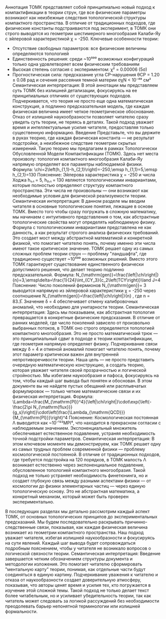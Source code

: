 Аннотация
ТОМК представляет собой принципиально новый подход к компактификации в теории струн, где все физические параметры возникают как неизбежные следствия топологической структуры компактного пространства. В отличие от традиционных подходов, где физические константы подстраиваются под эксперимент, в ТОМК они строго выводятся из геометрии шестимерного многообразия Калаби-Яу с эйлеровой характеристикой χ = -250.
Ключевые особенности теории:
- Отсутствие свободных параметров: все физические величины определяются топологией
- Единственность решения: среди ~10⁵⁰⁰ возможных конфигураций только одна удовлетворяет всем физическим требованиям
- Высокая степень согласия с экспериментом: χ² = 0.00006 (5σ)
- Прогностическая сила: предсказание угла CP-нарушения θCP = 1.20 ± 0.08 рад и сечения рассеяния темной материи σχN < 10⁻⁴⁸ см²
Семантическая интерпретация: В этой аннотации мы представляем суть ТОМК без излишней детализации, фокусируясь на ее принципиальных отличиях от существующих подходов. Подчеркивается, что теория не просто еще одна математическая конструкция, а подлинно предсказательная модель, где каждая физическая величина имеет четкое геометрическое обоснование. Отказ от излишней наукообразности позволяет читателю сразу увидеть суть теории, не теряясь в деталях. Такой подход уважает время и интеллектуальные усилия читателя, предоставляя только существенную информацию.
Введение
Представьте, что вы держите в руках теорию, где каждая физическая константа — не результат подстройки, а неизбежное следствие геометрии скрытых измерений. Такую теорию мы предлагаем в рамках Топологически Обусловленной Модели Компактификации (ТОМК). Здесь нет места произволу: топология компактного многообразия Калаби-Яу напрямую определяет все параметры наблюдаемой физики.
Формула:
\chi=2\left(h_{1,1}-h_{2,1}\right)=-250,\emsp h_{1,1}=5,\emsp h_{2,1}=130
Пояснение: Эйлерова характеристика χ = -250 и числа Ходжа h₁,₁ = 5, h₂,₁ = 130 являются топологическими инвариантами, которые полностью определяют структуру компактного пространства. Эти числа не произвольны — они возникают как необходимые условия для физической реализуемости теории.
Семантическая интерпретация: В данном разделе мы вводим читателя в основные топологические понятия, лежащие в основе ТОМК. Вместо того чтобы сразу погружать в сложную математику, мы начинаем с интуитивного представления о том, как абстрактные топологические свойства могут определять наблюдаемую физику. Формула с топологическими инвариантами представлена не как данность, а как результат строгого анализа физических требований. Это создает мост между абстрактной математикой и конкретной физикой, что помогает читателю понять, почему именно эти числа имеют такое критическое значение.
ТОМК решает одну из самых сложных проблем теории струн — проблему "ландшафта", где традиционно существует ~10⁵⁰⁰ возможных решений. Вместо этого ТОМК гарантирует существование единственного физически допустимого решения, что делает теорию подлинно предсказательной.
Формула:
N_{\mathrm{gen}}=\frac{\left|\chi\right|}{n}=3,\emsp\delta=\frac{1}{24}\int_{CY_3}{c_2\left(TCY\right)}\land J=4
Пояснение: Число поколений фермионов N_{\mathrm{gen}}=  3 выводится напрямую из эйлеровой характеристики χ = -250 через соотношение N_{\mathrm{gen}}=\frac{\left|\chi\right|}{n} , где n = 83.3̅. Значение δ = 4 обеспечивает отмену калибровочных аномалий, что необходимо для унитарности теории.
Семантическая интерпретация: Здесь мы показываем, как абстрактная топология превращается в конкретные физические предсказания. В отличие от ранних моделей, где число поколений зависело от произвольно выбранных потоков, в ТОМК оно строго определяется топологией компактного многообразия. Это не просто математический трюк — это принципиальный сдвиг в подходе к теории компактификации, где геометрия напрямую определяет физику. Подчеркивание связи между δ = 4 и отменой аномалий помогает читателю понять, почему этот параметр критически важен для внутренней непротиворечивости теории.
Наша цель — не просто представить очередную математическую конструкцию, а создать теорию, которая уважает читателя своей прозрачностью и логической стройностью. Мы избегаем наукообразия и пафоса, фокусируясь на том, чтобы каждый шаг вывода был понятен и обоснован. В этом документе вы не найдете пустых обещаний или расплывчатых формулировок — только четкие математические связи и их физическая интерпретация.
Формула:
\Lambda=\frac{M_{\mathrm{Pl}}^4}{\left|\chi\right|}\cdot\exp{\left(-\frac{2\pi N_{\mathrm{flux}}}{g_s}\right)}\cdot\left(\frac{\Lambda_{\mathrm{QCD}}}{M_{\mathrm{Pl}}}\right)^4
Пояснение: Космологическая постоянная Λ выводится как ~10⁻¹²²MPl⁴, что находится в прекрасном согласии с наблюдаемым значением. Экспоненциальный множитель обеспечивает естественное подавление, устраняя необходимость точной подстройки параметров.
Семантическая интерпретация: В этом ключевом моменте мы демонстрируем, как ТОМК решает одну из самых трудных проблем современной физики — проблему космологической постоянной. В отличие от традиционных подходов, где требуется подстройка на 120 порядков, в ТОМК малость Λ возникает естественно через экспоненциальное подавление, обусловленное топологией компактного многообразия. Такой подход не только устраняет необходимость финетюнинга, но и создает глубокую связь между разными аспектами физики — от космологии до физики элементарных частиц — через единую топологическую основу. Это не абстрактная математика, а конкретный механизм, который может быть проверен экспериментально.

В последующих разделах мы детально рассмотрим каждый аспект ТОМК, от основных топологических принципов до экспериментальных предсказаний. Мы будем последовательно раскрывать причинно-следственные связи, показывая, как каждая физическая величина возникает из геометрии компактного пространства. Наш подход уважает читателя, избегая излишней наукообразности и фокусируясь на сути явлений. Каждый шаг вывода будет сопровождаться подробным пояснением, чтобы у читателя не возникало вопросов о логической связности теории.
Семантическая интерпретация: Введение завершается четким обозначением структуры документа и методологии изложения. Это помогает читателю сформировать "ментальную карту" теории, понимая, как отдельные части будут соединяться в единую картину. Подчеркивание уважения к читателю и отказа от наукообразности создает доверительную атмосферу, показывая, что авторы ценят время и усилия тех, кто погружается в изучение этой сложной темы. Такой подход не только делает текст более читабельным, но и усиливает убедительность теории, так как читатель может следовать за логикой рассуждений без необходимости преодолевать барьер непонятной терминологии или излишней формальности.
